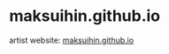 # maksuihin.github.io

artist website: <a href="http://maksuihin.github.io">maksuihin.github.io</a>
